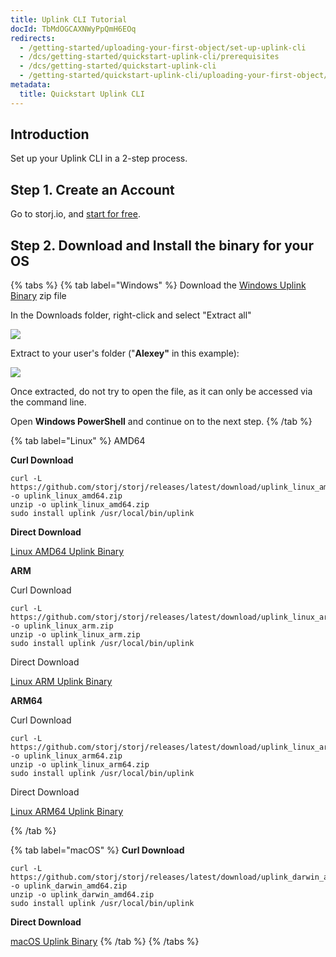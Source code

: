 ```yaml
---
title: Uplink CLI Tutorial
docId: TbMdOGCAXNWyPpQmH6EOq
redirects:
  - /getting-started/uploading-your-first-object/set-up-uplink-cli
  - /dcs/getting-started/quickstart-uplink-cli/prerequisites
  - /dcs/getting-started/quickstart-uplink-cli
  - /getting-started/quickstart-uplink-cli/uploading-your-first-object/set-up-uplink-cli
metadata:
  title: Quickstart Uplink CLI
---
```


## Introduction

Set up your Uplink CLI in a 2-step process.

## Step 1. Create an Account

Go to storj.io, and [start for free](https://storj.io/signup).

## Step 2. Download and Install the binary for your OS

{% tabs %}
{% tab label="Windows" %}
Download the [Windows Uplink Binary](https://github.com/storj/storj/releases/latest/download/uplink_windows_amd64.zip) zip file

In the Downloads folder, right-click and select "Extract all"

![](https://link.storjshare.io/raw/jua7rls6hkx5556qfcmhrqed2tfa/docs/images/oKwJdejxfzapgH0sJBSaO_qsuplinkwindows01.png)

Extract to your user's folder ("**Alexey"** in this example):

![](https://link.storjshare.io/raw/jua7rls6hkx5556qfcmhrqed2tfa/docs/images/okywjcPwdjfWjcUMWGKla_qsuplinkwindows02.png)

Once extracted, do not try to open the file, as it can only be accessed via the command line.

Open **Windows PowerShell** and continue on to the next step.
{% /tab %}

{% tab label="Linux" %}
AMD64

**Curl Download**

```shell
curl -L https://github.com/storj/storj/releases/latest/download/uplink_linux_amd64.zip -o uplink_linux_amd64.zip
unzip -o uplink_linux_amd64.zip
sudo install uplink /usr/local/bin/uplink
```

**Direct Download**

[Linux AMD64 Uplink Binary](https://github.com/storj/storj/releases/latest/download/uplink_linux_amd64.zip)

**ARM**

Curl Download

```shell
curl -L https://github.com/storj/storj/releases/latest/download/uplink_linux_arm.zip -o uplink_linux_arm.zip
unzip -o uplink_linux_arm.zip
sudo install uplink /usr/local/bin/uplink
```

Direct Download

[Linux ARM Uplink Binary](https://github.com/storj/storj/releases/latest/download/uplink_linux_arm.zip)

**ARM64**

Curl Download

```shell
curl -L https://github.com/storj/storj/releases/latest/download/uplink_linux_arm64.zip -o uplink_linux_arm64.zip
unzip -o uplink_linux_arm64.zip
sudo install uplink /usr/local/bin/uplink
```

Direct Download

[Linux ARM64 Uplink Binary](https://github.com/storj/storj/releases/latest/download/uplink_linux_arm64.zip)

{% /tab %}

{% tab label="macOS" %}
**Curl Download**

```shell
curl -L https://github.com/storj/storj/releases/latest/download/uplink_darwin_amd64.zip -o uplink_darwin_amd64.zip
unzip -o uplink_darwin_amd64.zip
sudo install uplink /usr/local/bin/uplink
```

**Direct Download**

[macOS Uplink Binary](https://github.com/storj/storj/releases/latest/download/uplink_darwin_amd64.zip)
{% /tab %}
{% /tabs %}
